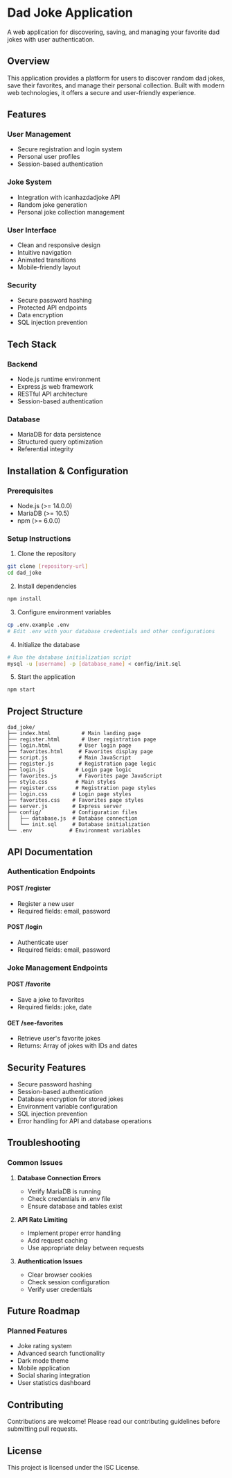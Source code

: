 
# Dad Joke Application

A web application for discovering, saving, and managing your favorite dad jokes with user authentication.

## Overview

This application provides a platform for users to discover random dad jokes, save their favorites, and manage their personal collection. Built with modern web technologies, it offers a secure and user-friendly experience.

## Features

### User Management
- Secure registration and login system
- Personal user profiles
- Session-based authentication

### Joke System
- Integration with icanhazdadjoke API
- Random joke generation
- Personal joke collection management

### User Interface
- Clean and responsive design
- Intuitive navigation
- Animated transitions
- Mobile-friendly layout

### Security
- Secure password hashing
- Protected API endpoints
- Data encryption
- SQL injection prevention

## Tech Stack

### Backend
- Node.js runtime environment
- Express.js web framework
- RESTful API architecture
- Session-based authentication

### Database
- MariaDB for data persistence
- Structured query optimization
- Referential integrity

## Installation & Configuration

### Prerequisites
- Node.js (>= 14.0.0)
- MariaDB (>= 10.5)
- npm (>= 6.0.0)

### Setup Instructions

1. Clone the repository
```bash
git clone [repository-url]
cd dad_joke
```

2. Install dependencies
```bash
npm install
```

3. Configure environment variables
```bash
cp .env.example .env
# Edit .env with your database credentials and other configurations
```

4. Initialize the database
```bash
# Run the database initialization script
mysql -u [username] -p [database_name] < config/init.sql
```

5. Start the application
```bash
npm start
```

## Project Structure

```plaintext
dad_joke/
├── index.html          # Main landing page
├── register.html       # User registration page
├── login.html         # User login page
├── favorites.html     # Favorites display page
├── script.js          # Main JavaScript
├── register.js        # Registration page logic
├── login.js          # Login page logic
├── favorites.js       # Favorites page JavaScript
├── style.css         # Main styles
├── register.css      # Registration page styles
├── login.css        # Login page styles
├── favorites.css    # Favorites page styles
├── server.js        # Express server
├── config/          # Configuration files
│   ├── database.js  # Database connection
│   └── init.sql     # Database initialization
└── .env            # Environment variables
```

## API Documentation

### Authentication Endpoints

#### POST /register
- Register a new user
- Required fields: email, password

#### POST /login
- Authenticate user
- Required fields: email, password

### Joke Management Endpoints

#### POST /favorite
- Save a joke to favorites
- Required fields: joke, date

#### GET /see-favorites
- Retrieve user's favorite jokes
- Returns: Array of jokes with IDs and dates

## Security Features

- Secure password hashing
- Session-based authentication
- Database encryption for stored jokes
- Environment variable configuration
- SQL injection prevention
- Error handling for API and database operations

## Troubleshooting

### Common Issues

1. **Database Connection Errors**
   - Verify MariaDB is running
   - Check credentials in .env file
   - Ensure database and tables exist

2. **API Rate Limiting**
   - Implement proper error handling
   - Add request caching
   - Use appropriate delay between requests

3. **Authentication Issues**
   - Clear browser cookies
   - Check session configuration
   - Verify user credentials

## Future Roadmap

### Planned Features
- Joke rating system
- Advanced search functionality
- Dark mode theme
- Mobile application
- Social sharing integration
- User statistics dashboard

## Contributing

Contributions are welcome! Please read our contributing guidelines before submitting pull requests.

## License

This project is licensed under the ISC License.



